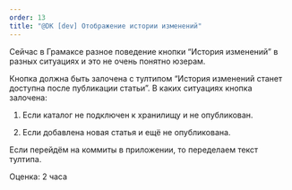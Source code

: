 ```yaml
---
order: 13
title: "@DK [dev] Отображение истории изменений"
---
```


Сейчас в Грамаксе разное поведение кнопки “История изменений” в разных ситуациях и это не очень понятно юзерам.

Кнопка должна быть залочена с тултипом “История изменений станет доступна после публикации статьи”. В каких ситуациях кнопка залочена:

1. Если каталог не подключен к хранилищу и не опубликован.

2. Если добавлена новая статья и ещё не опубликована.

Если перейдём на коммиты в приложении, то переделаем текст тултипа.

Оценка: 2 часа